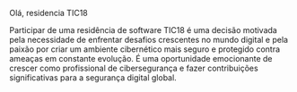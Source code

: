 
Olá, residencia TIC18

Participar de uma residência de software TIC18 é uma decisão motivada pela necessidade de enfrentar desafios crescentes no mundo digital e pela paixão por criar um ambiente cibernético mais seguro e protegido contra ameaças em constante evolução. É uma oportunidade emocionante de crescer como profissional de cibersegurança e fazer contribuições significativas para a segurança digital global.